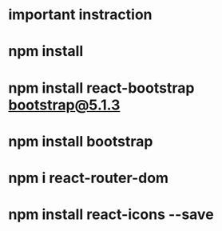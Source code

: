# important instraction 


# npm install

# npm install react-bootstrap bootstrap@5.1.3

# npm install bootstrap

# npm i react-router-dom

# npm install react-icons --save
